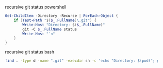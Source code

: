 recursive git status powershell
```powershell
Get-ChildItem -Directory -Recurse | ForEach-Object { 
    if (Test-Path "$($_.FullName)\.git") { 
        Write-Host "Directory: $($_.FullName)"
        git -C $_.FullName status
        Write-Host "`n"
    }
}
```
recursive git status bash
```bash
find . -type d -name ".git" -execdir sh -c 'echo "Directory: $(pwd)"; git status; echo ""' \;
```
